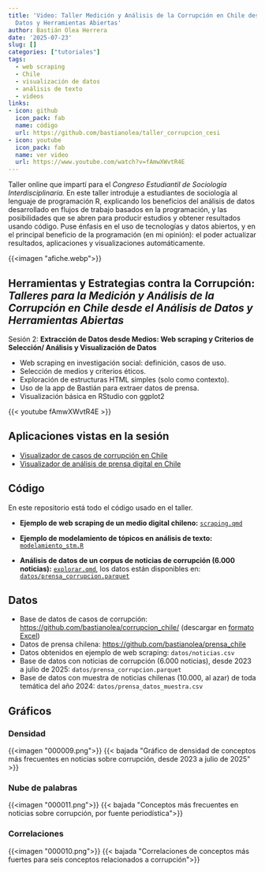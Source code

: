 ```yaml
---
title: 'Video: Taller Medición y Análisis de la Corrupción en Chile desde el Análisis de
  Datos y Herramientas Abiertas'
author: Bastián Olea Herrera
date: '2025-07-23'
slug: []
categories: ["tutoriales"]
tags:
  - web scraping
  - Chile
  - visualización de datos
  - análisis de texto
  - videos
links:
- icon: github
  icon_pack: fab
  name: código
  url: https://github.com/bastianolea/taller_corrupcion_cesi
- icon: youtube
  icon_pack: fab
  name: ver video
  url: https://www.youtube.com/watch?v=fAmwXWvtR4E
---
```


Taller online que impartí para el _Congreso Estudiantil de Sociología Interdisciplinaria._ En este taller introduje a estudiantes de sociología al lenguaje de programación R, explicando los beneficios del análisis de datos desarrollado en flujos de trabajo basados en la programación, y las posibilidades que se abren para producir estudios y obtener resultados usando código. Puse énfasis en el uso de tecnologías y datos abiertos, y en el principal beneficio de la programación (en mi opinión): el poder actualizar resultados, aplicaciones y visualizaciones automáticamente.

{{<imagen "afiche.webp">}}


## Herramientas y Estrategias contra la Corrupción: _Talleres para la Medición y Análisis de la Corrupción en Chile desde el Análisis de Datos y Herramientas Abiertas_

Sesión 2: **Extracción de Datos desde Medios: Web scraping y Criterios de Selección/ Análisis y Visualización de Datos**

- Web scraping en investigación social: definición, casos de uso.
- Selección de medios y criterios éticos.
- Exploración de estructuras HTML simples (solo como contexto).
- Uso de la app de Bastián para extraer datos de prensa.
- Visualización básica en RStudio con ggplot2

{{< youtube fAmwXWvtR4E >}}

## Aplicaciones vistas en la sesión
- [Visualizador de casos de corrupción en Chile](https://bastianoleah.shinyapps.io/corrupcion_chile/)
- [Visualizador de análisis de prensa digital en Chile](https://bastianoleah.shinyapps.io/prensa_chile/)

## Código
En este repositorio está todo el código usado en el taller.

- **Ejemplo de web scraping de un medio digital chileno:** [`scraping.qmd`](https://github.com/bastianolea/taller_corrupcion_cesi/blob/main/scraping.qmd)

- **Ejemplo de modelamiento de tópicos en análisis de texto:** [`modelamiento_stm.R`](https://github.com/bastianolea/taller_corrupcion_cesi/blob/main/modelamiento_stm.R)

- **Análisis de datos de un corpus de noticias de corrupción (6.000 noticias):** [`explorar.qmd`](https://github.com/bastianolea/taller_corrupcion_cesi/blob/main/explorar.qmd), los datos están disponibles en: [`datos/prensa_corrupcion.parquet`](https://github.com/bastianolea/taller_corrupcion_cesi/blob/main/datos/prensa_corrupcion.parquet)


## Datos

- Base de datos de casos de corrupción: https://github.com/bastianolea/corrupcion_chile/ (descargar en [formato Excel](https://github.com/bastianolea/corrupcion_chile/raw/main/datos/casos_corrupcion_chile.xlsx))
- Datos de prensa chilena: https://github.com/bastianolea/prensa_chile
- Datos obtenidos en ejemplo de web scraping: `datos/noticias.csv`
- Base de datos con noticias de corrupción (6.000 noticias), desde 2023 a julio de 2025: `datos/prensa_corrupcion.parquet`
- Base de datos con muestra de noticias chilenas (10.000, al azar) de toda temática del año 2024: `datos/prensa_datos_muestra.csv`


## Gráficos

### Densidad
{{<imagen "000009.png">}}
{{< bajada "Gráfico de densidad de conceptos más frecuentes en noticias sobre corrupción, desde 2023 a julio de 2025" >}}

### Nube de palabras
{{<imagen "000011.png">}}
{{< bajada "Conceptos más frecuentes en noticias sobre corrupción, por fuente periodística">}}

### Correlaciones
{{<imagen "000010.png">}}
{{< bajada "Correlaciones de conceptos más fuertes para seis conceptos relacionados a corrupción">}}


